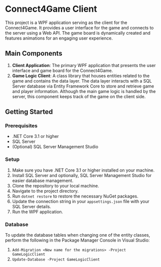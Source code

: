 # Connect4Game Client

This project is a WPF application serving as the client for the Connect4Game. It provides a user interface for the game and connects to the server using a Web API. The game board is dynamically created and features animations for an engaging user experience.

## Main Components

1. **Client Application**: The primary WPF application that presents the user interface and game board for the Connect4Game.
2. **Game Logic Client**: A class library that houses entities related to the game and contains the data layer. The data layer interacts with a SQL Server database via Entity Framework Core to store and retrieve game and player information. Although the main game logic is handled by the server, this component keeps track of the game on the client side.

## Getting Started

### Prerequisites
- .NET Core 3.1 or higher
- SQL Server
- (Optional) SQL Server Management Studio

### Setup
1. Make sure you have .NET Core 3.1 or higher installed on your machine.
2. Install SQL Server and optionally, SQL Server Management Studio for easier database management.
3. Clone the repository to your local machine.
4. Navigate to the project directory.
5. Run `dotnet restore` to restore the necessary NuGet packages.
6. Update the connection string in your `appsettings.json` file with your SQL Server details.
7. Run the WPF application.

### Database
To update the database tables when changing one of the entity classes, perform the following in the Package Manager Console in Visual Studio:
1. `Add-Migration <New name for the migrations> -Project GameLogicClient`
2. `Update-Database -Project GameLogicClient`
